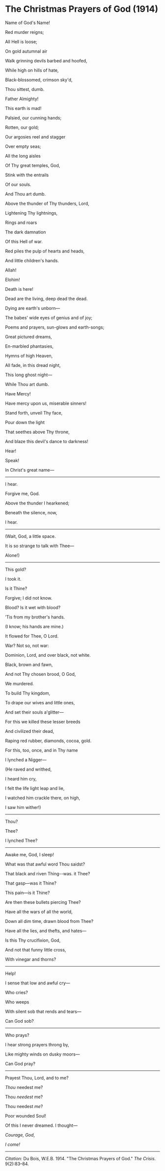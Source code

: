 <!--
title:   The Christmas Prayers of God
author:  Du Bois, W.E.B.
journal: The Crisis
year:    1914
volume:  9
issue:   2
pages:   83-84
-->

# The Christmas Prayers of God (1914)

<div class="poem">
<p class = "verse">Name of God's Name!  
<p class = "verse">Red murder reigns;  
<p class = "verse">All Hell is loose;  
<p class = "verse">On gold autumnal air  
<p class = "verse">Walk grinning devils barbed and hoofed,
<p class = "verse">While high on hills of hate,  
<p class = "verse">Black-blossomed, crimson sky'd,  
<p class = "verse">Thou sittest, dumb.
</div>

<div class="poem">
<p class = "verse">Father Almighty!  
<p class = "verse">This earth is mad!  
<p class = "verse">Palsied, our cunning hands;  
<p class = "verse">Rotten, our gold;  
<p class = "verse">Our argosies reel and stagger  
<p class = "verse">Over empty seas;  
<p class = "verse">All the long aisles  
<p class = "verse">Of Thy great temples, God,  
<p class = "verse">Stink with the entrails  
<p class = "verse">Of our souls.  
<p class = "verse">And Thou art dumb.
</div>

<div class="poem">
<p class = "verse">Above the thunder of Thy thunders, Lord,  
<p class = "verse">Lightening Thy lightnings,  
<p class = "verse">Rings and roars  
<p class = "verse">The dark damnation  
<p class = "verse">Of this Hell of war.  
<p class = "verse">Red piles the pulp of hearts and heads,  
<p class = "verse">And little children's hands.
</div>

<div class="poem">
<p class = "verse">Allah!  
<p class = "verse">Elohim!  
<p class = "verse">Death is here!  
<p class = "verse">Dead are the living, deep dead the dead.  
<p class = "verse">Dying are earth's unborn&mdash;
</div>

<div class="poem">
<p class = "verse">The babes' wide eyes of genius and of joy;  
<p class = "verse">Poems and prayers, sun-glows and earth-songs;  
<p class = "verse">Great pictured dreams,  
<p class = "verse">En-marbled phantasies,  
<p class = "verse">Hymns of high Heaven,  
<p class = "verse">All fade, in this dread night,  
<p class = "verse">This long ghost night&mdash; 
<p class = "verse">While Thou art dumb.
</div>

<div class="poem">
<p class = "verse">Have Mercy!  
<p class = "verse">Have mercy upon us, miserable sinners!  
<p class = "verse">Stand forth, unveil Thy face,  
<p class = "verse">Pour down the light  
<p class = "verse">That seethes above Thy throne,  
<p class = "verse">And blaze this devil's dance to darkness!  
<p class = "verse">Hear!  
<p class = "verse">Speak!  
<p class = "verse">In Christ's great name&mdash;
</div>
<hr/>
<div class="poem">
<p class = "verse">I hear.  
<p class = "verse">Forgive me, God.  
<p class = "verse">Above the thunder I hearkened;  
<p class = "verse">Beneath the silence, now,  
<p class = "verse">I hear.
</div>
<hr/>
<div class="poem">
<p class = "verse">(Wait, God, a little space.  
<p class = "verse">It is so strange to talk with Thee&mdash;
<p class = "verse">Alone!)
</div>
<hr/>
<div class="poem">
<p class = "verse">This gold?  
<p class = "verse">I took it.  
<p class = "verse">Is it Thine?  
<p class = "verse">Forgive; I did not know.
</div>

<div class="poem">
<p class = "verse">Blood? Is it wet with blood?  
<p class = "verse">&rsquo;Tis from my brother's hands.  
<p class = "verse">(I know; his hands are mine.)  
<p class = "verse">It flowed for Thee, O Lord.
</div>

<div class="poem">
<p class = "verse">War? Not so, not war:  
<p class = "verse">Dominion, Lord, and over black, not white.  
<p class = "verse">Black, brown and fawn,  
<p class = "verse">And not Thy chosen brood, O God,  
<p class = "verse">We murdered.
</div>

<div class="poem">
<p class = "verse">To build Thy kingdom,  
<p class = "verse">To drape our wives and little ones,  
<p class = "verse">And set their souls a'glitter&mdash;  
<p class = "verse">For this we killed these lesser breeds  
<p class = "verse">And civilized their dead,  
<p class = "verse">Raping red rubber, diamonds, cocoa, gold.
</div>

<div class="poem">
<p class = "verse">For this, too, once, and in Thy name  
<p class = "verse">I lynched a Nigger&mdash;
</div>

<div class="poem">
<p class = "verse indent">(He raved and writhed,  
<p class = "verse indent">I heard him cry,  
<p class = "verse indent">I felt the life light leap and lie,  
<p class = "verse indent">I watched him crackle there, on high,  
<p class = "verse indent">I saw him wither!)
</div>
<hr/>
<div class="poem">
<p class = "verse">Thou?  
<p class = "verse">Thee?  
<p class = "verse">I lynched Thee?
</div>
<hr/>
<div class="poem">
<p class = "verse">Awake me, God, I sleep!  
</div>

<div class="poem">
<p class = "verse">What was that awful word Thou saidst?  
<p class = "verse">That black and riven Thing--was. it Thee?
<p class = "verse">That gasp&mdash;was it Thine?  
<p class = "verse">This pain&mdash;is it Thine?  
<p class = "verse">Are then these bullets piercing Thee?  
<p class = "verse">Have all the wars of all the world,  
<p class = "verse">Down all dim time, drawn blood from Thee?
<p class = "verse">Have all the lies, and thefts, and hates&mdash;
<p class = "verse">Is this Thy crucifixion, God,  
<p class = "verse">And not that funny little cross,  
<p class = "verse">With vinegar and thorns?
</div>
<hr/>
<div class="poem">
<p class = "verse">Help!  
<p class = "verse">I sense that low and awful cry—  
<p class = "verse">Who cries?  
<p class = "verse">Who weeps  
<p class = "verse">With silent sob that rends and tears—  
<p class = "verse">Can God sob?
</div>
<hr/>
<div class="poem">
<p class = "verse">Who prays?  
<p class = "verse">I hear strong prayers throng by,  
<p class = "verse">Like mighty winds on dusky moors—  
<p class = "verse">Can God pray?
</div>
<hr/>
<div class="poem">
<p class = "verse">Prayest Thou, Lord, and to me?  
<p class = "verse"><em>Thou</em> needest me?  
<p class = "verse">Thou <em>needest</em> me?  
<p class = "verse">Thou needest <em>me</em>?  
<p class = "verse">Poor wounded Soul!  
<p class = "verse">Of this I never dreamed. I thought&mdash;  
<p class = "verse"><em>Courage, God</em>,  
<p class = "verse"><em>I come!</em>
</div>

______________
*Citation:* Du Bois, W.E.B. 1914. "The Christmas Prayers of God." *The Crisis*. 9(2):83&ndash;84.